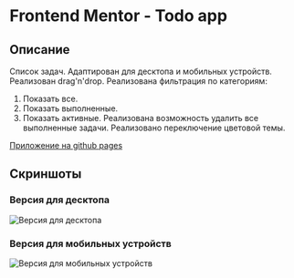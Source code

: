 # Frontend Mentor - Todo app

## Описание

Список задач. 
Адаптирован для десктопа и мобильных устройств. 
Реализован drag'n'drop.
Реализована фильтрация по категориям: 
1. Показать все.
2. Показать выполненные.
3. Показать активные.
Реализована возможность удалить все выполненные задачи.
Реализовано переключение цветовой темы.

[Приложение на github pages](https://trnvmkhl.github.io/todo-list-app/)

## Скриншоты

### Версия для десктопа
![Версия для десктопа](https://user-images.githubusercontent.com/40204735/132640730-bd7681ab-682b-4214-a181-c0365811e007.png)

### Версия для мобильных устройств
![Версия для мобильных устройств](https://user-images.githubusercontent.com/40204735/132641717-25e9d78c-a4a8-4486-9c7f-8dcd12458772.png)





